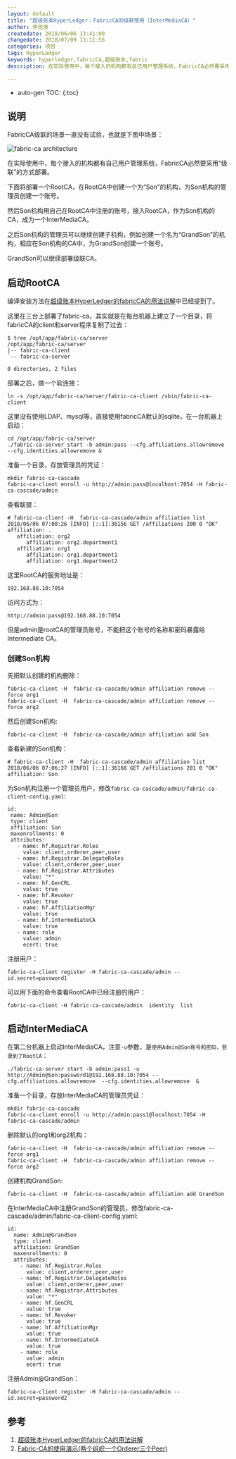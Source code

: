```yaml
---
layout: default
title: "超级账本HyperLedger：FabricCA的级联使用（InterMediaCA）"
author: 李佶澳
createdate: 2018/06/06 13:41:00
changedate: 2018/07/09 13:11:56
categories: 项目
tags: HyperLedger
keywords: hyperledger,fabricCA,超级账本,fabric
description: 在实际使用中，每个接入的机构都有自己用户管理系统，FabricCA必然要采用“级联”的方式部署

---
```


* auto-gen TOC:
{:toc}

## 说明

FabricCA级联的场景一直没有试验，也就是下图中场景：

![fabric-ca architecture](https://hyperledger-fabric-ca.readthedocs.io/en/latest/_images/fabric-ca.png)

在实际使用中，每个接入的机构都有自己用户管理系统，FabricCA必然要采用“级联”的方式部署。

下面将部署一个RootCA，在RootCA中创建一个为“Son”的机构，为Son机构的管理员创建一个账号。

然后Son机构用自己在RootCA中注册的账号，接入RootCA，作为Son机构的CA，成为一个InterMediaCA。

之后Son机构的管理员可以继续创建子机构，例如创建一个名为“GrandSon”的机构，相应在Son机构的CA中，为GrandSon创建一个账号。

GrandSon可以继续部署级联CA。

## 启动RootCA 

编译安装方法在[超级账本HyperLedger的fabricCA的用法讲解][1]中已经提到了。

这里在三台上部署了fabric-ca，其实就是在每台机器上建立了一个目录，将fabricCA的client和server程序复制了过去：

	$ tree /opt/app/fabric-ca/server
	/opt/app/fabric-ca/server
	|-- fabric-ca-client
	`-- fabric-ca-server
	
	0 directories, 2 files

部署之后，做一个软连接：

	ln -s /opt/app/fabric-ca/server/fabric-ca-client /sbin/fabric-ca-client

这里没有使用LDAP、mysql等，直接使用fabricCA默认的sqlite，在一台机器上启动：

	cd /opt/app/fabric-ca/server
	./fabric-ca-server start -b admin:pass --cfg.affiliations.allowremove  --cfg.identities.allowremove &

准备一个目录，存放管理员的凭证：

	mkdir fabric-ca-cascade
	fabric-ca-client enroll -u http://admin:pass@localhost:7054 -H fabric-ca-cascade/admin

查看联盟：

	# fabric-ca-client -H  fabric-ca-cascade/admin affiliation list
	2018/06/06 07:00:26 [INFO] [::1]:36156 GET /affiliations 200 0 "OK"
	affiliation: .
	   affiliation: org2
	      affiliation: org2.department1
	   affiliation: org1
	      affiliation: org1.department1
	      affiliation: org1.department2

这里RootCA的服务地址是：

	192.168.88.10:7054

访问方式为：

	http://admin:pass@192.168.88.10:7054

但是admin是rootCA的管理员账号，不能把这个账号的名称和密码暴露给Intermediate CA。

### 创建Son机构

先把默认创建的机构删除：

	fabric-ca-client -H  fabric-ca-cascade/admin affiliation remove --force org1
	fabric-ca-client -H  fabric-ca-cascade/admin affiliation remove --force org2

然后创建Son机构:

	fabric-ca-client -H  fabric-ca-cascade/admin affiliation add Son

查看新建的Son机构：

	# fabric-ca-client -H  fabric-ca-cascade/admin affiliation list
	2018/06/06 07:06:27 [INFO] [::1]:36168 GET /affiliations 201 0 "OK"
	affiliation: Son

为Son机构注册一个管理员用户，修改`fabric-ca-cascade/admin/fabric-ca-client-config.yaml`:

	id:
	 name: Admin@Son
	 type: client
	 affiliation: Son
	 maxenrollments: 0
	 attributes:
	   - name: hf.Registrar.Roles
	     value: client,orderer,peer,user
	   - name: hf.Registrar.DelegateRoles
	     value: client,orderer,peer,user
	   - name: hf.Registrar.Attributes
	     value: "*"
	   - name: hf.GenCRL
	     value: true
	   - name: hf.Revoker
	     value: true
	   - name: hf.AffiliationMgr
	     value: true
	   - name: hf.IntermediateCA
	     value: true
	   - name: role
	     value: admin
	     ecert: true

注册用户：

	fabric-ca-client register -H fabric-ca-cascade/admin --id.secret=password1

可以用下面的命令查看RootCA中已经注册的用户：

	fabric-ca-client -H fabric-ca-cascade/admin  identity  list

## 启动InterMediaCA

在第二台机器上启动InterMediaCA，注意`-u`参数，是`使用Admin@Son账号和密码，登录到了RootCA`：

	./fabric-ca-server start -b admin:pass1 -u http://Admin@Son:password1@192.168.88.10:7054 --cfg.affiliations.allowremove  --cfg.identities.allowremove  &

准备一个目录，存放InterMediaCA的管理员凭证：

	mkdir fabric-ca-cascade
	fabric-ca-client enroll -u http://admin:pass1@localhost:7054 -H fabric-ca-cascade/admin

删除默认的org1和org2机构：

	fabric-ca-client -H  fabric-ca-cascade/admin affiliation remove --force org1
	fabric-ca-client -H  fabric-ca-cascade/admin affiliation remove --force org2

创建机构GrandSon:

	fabric-ca-client -H  fabric-ca-cascade/admin affiliation add GrandSon

在InterMediaCA中注册GrandSon的管理员，修改fabric-ca-cascade/admin/fabric-ca-client-config.yaml: 

	id:
	  name: Admin@GrandSon
	  type: client
	  affiliation: GrandSon
	  maxenrollments: 0
	  attributes:
	    - name: hf.Registrar.Roles
	      value: client,orderer,peer,user
	    - name: hf.Registrar.DelegateRoles
	      value: client,orderer,peer,user
	    - name: hf.Registrar.Attributes
	      value: "*"
	    - name: hf.GenCRL
	      value: true
	    - name: hf.Revoker
	      value: true
	    - name: hf.AffiliationMgr
	      value: true
	    - name: hf.IntermediateCA
	      value: true
	    - name: role
	      value: admin
	      ecert: true

注册Admin@GrandSon：

	fabric-ca-client register -H fabric-ca-cascade/admin --id.secret=password2

## 参考

1. [超级账本HyperLedger的fabricCA的用法讲解][1]
2. [Fabric-CA的使用演示(两个组织一个Orderer三个Peer)][2]

[1]: http://www.lijiaocn.com/%E9%A1%B9%E7%9B%AE/2018/04/27/hyperledger-fabric-ca-usage.html "超级账本HyperLedger的fabricCA的用法讲解" 
[2]: http://www.lijiaocn.com/%E9%A1%B9%E7%9B%AE/2018/05/04/fabric-ca-example.html  "超级账本HyperLedger视频教程：Fabric-CA的使用演示(两个组织一个Orderer三个Peer)" 
